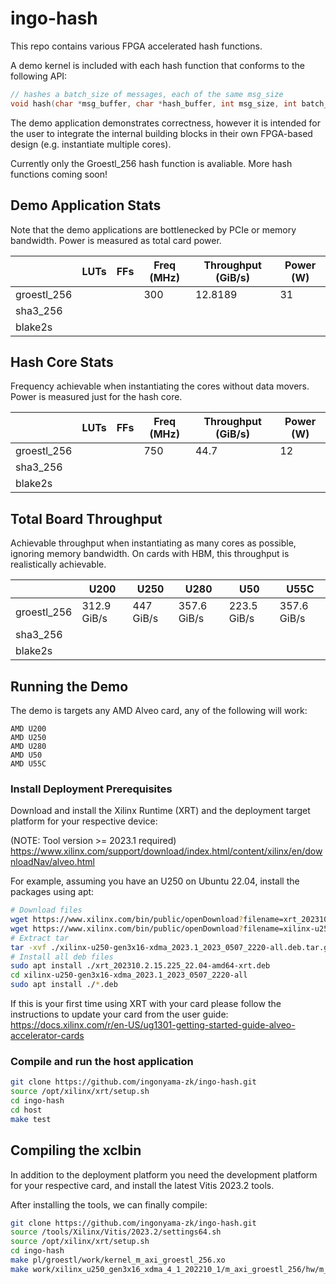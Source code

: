 # ingo-hash
This repo contains various FPGA accelerated hash functions.

A demo kernel is included with each hash function that conforms to the following API:

```c++
// hashes a batch_size of messages, each of the same msg_size
void hash(char *msg_buffer, char *hash_buffer, int msg_size, int batch_size);
```

The demo application demonstrates correctness, however it is intended for the user
to integrate the internal building blocks in their own FPGA-based design
(e.g. instantiate multiple cores).

Currently only the Groestl_256 hash function is avaliable. More hash functions coming soon!

## Demo Application Stats
Note that the demo applications are bottlenecked by PCIe or memory bandwidth.
Power is measured as total card power.

|             | LUTs | FFs | Freq (MHz) | Throughput (GiB/s) | Power (W) |
|-------------|------|-----|------------|--------------------|-----------|
| groestl_256 |      |     | 300        | 12.8189            | 31        |
| sha3_256    |      |     |            |                    |           |
| blake2s     |      |     |            |                    |           |

## Hash Core Stats
Frequency achievable when instantiating the cores without data movers.
Power is measured just for the hash core.

|             | LUTs | FFs | Freq (MHz) | Throughput (GiB/s) | Power (W) |
|-------------|------|-----|------------|--------------------|-----------|
| groestl_256 |      |     | 750        | 44.7               | 12        |
| sha3_256    |      |     |            |                    |           |
| blake2s     |      |     |            |                    |           |

## Total Board Throughput
Achievable throughput when instantiating as many cores as possible, ignoring
memory bandwidth. On cards with HBM, this throughput is realistically achievable.

|             | U200        | U250      | U280        | U50         | U55C        |
|-------------|-------------|-----------|-------------|-------------|-------------|
| groestl_256 | 312.9 GiB/s | 447 GiB/s | 357.6 GiB/s | 223.5 GiB/s | 357.6 GiB/s |
| sha3_256    |             |           |             |             |             |
| blake2s     |             |           |             |             |             |

## Running the Demo
The demo is targets any AMD Alveo card, any of the following will work:

```
AMD U200
AMD U250
AMD U280
AMD U50
AMD U55C
```

### Install Deployment Prerequisites
Download and install the Xilinx Runtime (XRT) and the deployment target platform for your respective
device:

(NOTE: Tool version >= 2023.1 required)
https://www.xilinx.com/support/download/index.html/content/xilinx/en/downloadNav/alveo.html

For example, assuming you have an U250 on Ubuntu 22.04, install the packages using apt:

```bash
# Download files
wget https://www.xilinx.com/bin/public/openDownload?filename=xrt_202310.2.15.225_22.04-amd64-xrt.deb
wget https://www.xilinx.com/bin/public/openDownload?filename=xilinx-u250-gen3x16-xdma_2023.1_2023_0507_2220-all.deb.tar.gz
# Extract tar
tar -xvf ./xilinx-u250-gen3x16-xdma_2023.1_2023_0507_2220-all.deb.tar.gz
# Install all deb files
sudo apt install ./xrt_202310.2.15.225_22.04-amd64-xrt.deb
cd xilinx-u250-gen3x16-xdma_2023.1_2023_0507_2220-all
sudo apt install ./*.deb
```

If this is your first time using XRT with your card please follow the instructions to update your card from the user guide:
https://docs.xilinx.com/r/en-US/ug1301-getting-started-guide-alveo-accelerator-cards

### Compile and run the host application

```bash
git clone https://github.com/ingonyama-zk/ingo-hash.git
source /opt/xilinx/xrt/setup.sh
cd ingo-hash
cd host
make test
```

## Compiling the xclbin
In addition to the deployment platform you need the development platform for your respective card, and
install the latest Vitis 2023.2 tools.

After installing the tools, we can finally compile:

```bash
git clone https://github.com/ingonyama-zk/ingo-hash.git
source /tools/Xilinx/Vitis/2023.2/settings64.sh
source /opt/xilinx/xrt/setup.sh
cd ingo-hash
make pl/groestl/work/kernel_m_axi_groestl_256.xo
make work/xilinx_u250_gen3x16_xdma_4_1_202210_1/m_axi_groestl_256/hw/m_axi_groestl_256.xclbin
```
